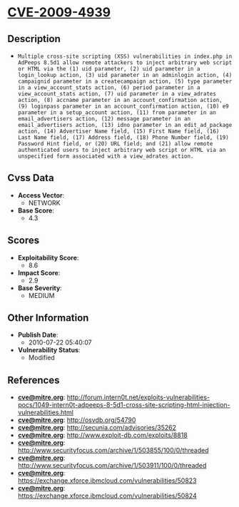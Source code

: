 
# [CVE-2009-4939](https://cve.mitre.org/cgi-bin/cvename.cgi?name=CVE-2009-4939)

## Description

- `Multiple cross-site scripting (XSS) vulnerabilities in index.php in AdPeeps 8.5d1 allow remote attackers to inject arbitrary web script or HTML via the (1) uid parameter, (2) uid parameter in a login_lookup action, (3) uid parameter in an adminlogin action, (4) campaignid parameter in a createcampaign action, (5) type parameter in a view_account_stats action, (6) period parameter in a view_account_stats action, (7) uid parameter in a view_adrates action, (8) accname parameter in an account_confirmation action, (9) loginpass parameter in an account_confirmation action, (10) e9 parameter in a setup_account action, (11) from parameter in an email_advertisers action, (12) message parameter in an email_advertisers action, (13) idno parameter in an edit_ad_package action, (14) Advertiser Name field, (15) First Name field, (16) Last Name field, (17) Address field, (18) Phone Number field, (19) Password Hint field, or (20) URL field; and (21) allow remote authenticated users to inject arbitrary web script or HTML via an unspecified form associated with a view_adrates action.`

## Cvss Data

- **Access Vector**:
  - NETWORK
- **Base Score**:
  - 4.3

## Scores

- **Exploitability Score**:
  - 8.6
- **Impact Score**:
  - 2.9
- **Base Severity**:
  - MEDIUM

## Other Information

- **Publish Date**:
  - 2010-07-22 05:40:07
- **Vulnerability Status**:
  - Modified

## References

- **cve@mitre.org**: http://forum.intern0t.net/exploits-vulnerabilities-pocs/1049-intern0t-adpeeps-8-5d1-cross-site-scripting-html-injection-vulnerabilities.html
- **cve@mitre.org**: http://osvdb.org/54790
- **cve@mitre.org**: http://secunia.com/advisories/35262
- **cve@mitre.org**: http://www.exploit-db.com/exploits/8818
- **cve@mitre.org**: http://www.securityfocus.com/archive/1/503855/100/0/threaded
- **cve@mitre.org**: http://www.securityfocus.com/archive/1/503911/100/0/threaded
- **cve@mitre.org**: https://exchange.xforce.ibmcloud.com/vulnerabilities/50823
- **cve@mitre.org**: https://exchange.xforce.ibmcloud.com/vulnerabilities/50824
